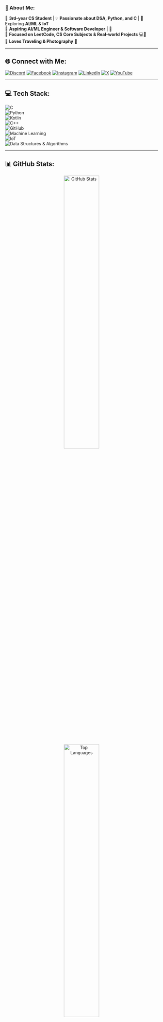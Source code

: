 ### 🚀 About Me:

🔹 **3rd-year CS Student** | 
💡 **Passionate about DSA, Python, and C** | 🚀 Exploring **AI/ML & IoT**  
🔹 **Aspiring AI/ML Engineer & Software Developer** | 🎯  
🔹 **Focused on LeetCode, CS Core Subjects & Real-world Projects** 💻💙  
🔹 **Loves Traveling & Photography** 📸  

---

## 🌐 Connect with Me:

[![Discord](https://img.shields.io/badge/Discord-%237289DA.svg?style=for-the-badge&logo=discord&logoColor=white)](https://discord.gg/ipartzix) 
[![Facebook](https://img.shields.io/badge/Facebook-%231877F2.svg?style=for-the-badge&logo=Facebook&logoColor=white)](https://facebook.com/ipartzix) 
[![Instagram](https://img.shields.io/badge/Instagram-%23E4405F.svg?style=for-the-badge&logo=Instagram&logoColor=white)](https://instagram.com/ipartzix) 
[![LinkedIn](https://img.shields.io/badge/LinkedIn-%230077B5.svg?style=for-the-badge&logo=linkedin&logoColor=white)](https://linkedin.com/in/ipartzix) 
[![X](https://img.shields.io/badge/X-black.svg?style=for-the-badge&logo=X&logoColor=white)](https://x.com/ipartzix) 
[![YouTube](https://img.shields.io/badge/YouTube-%23FF0000.svg?style=for-the-badge&logo=YouTube&logoColor=white)](https://youtube.com/@ipartzix)  

---

## 💻 Tech Stack:

![C](https://img.shields.io/badge/c-%2300599C.svg?style=for-the-badge&logo=c&logoColor=white)  
![Python](https://img.shields.io/badge/python-3670A0?style=for-the-badge&logo=python&logoColor=ffdd54)  
![Kotlin](https://img.shields.io/badge/kotlin-%237F52FF.svg?style=for-the-badge&logo=kotlin&logoColor=white)  
![C++](https://img.shields.io/badge/c++-%2300599C.svg?style=for-the-badge&logo=c%2B%2B&logoColor=white)  
![GitHub](https://img.shields.io/badge/github-%23121011.svg?style=for-the-badge&logo=github&logoColor=white)  
![Machine Learning](https://img.shields.io/badge/Machine%20Learning-%23FF6F00.svg?style=for-the-badge&logo=tensorflow&logoColor=white)  
![IoT](https://img.shields.io/badge/IoT-%23009900.svg?style=for-the-badge&logo=raspberry-pi&logoColor=white)  
![Data Structures & Algorithms](https://img.shields.io/badge/DSA-%232C3E50.svg?style=for-the-badge&logo=codeforces&logoColor=white)  

---

## 📊 GitHub Stats:

<div align="center">
  <img src="https://github-readme-stats.vercel.app/api?username=ipartzix&theme=radical&hide_border=true&include_all_commits=true&count_private=false" width="48%" alt="GitHub Stats"/>

<div align="center">
  <img src="https://github-readme-stats.vercel.app/api/top-langs/?username=ipartzix&theme=radical&hide_border=true&include_all_commits=true&count_private=false&layout=compact" width="48%" alt="Top Languages"/>
</div>

---

## 🏆 GitHub Trophies:

<div align="center">
  <img src="https://github-profile-trophy.vercel.app/?username=ipartzix&theme=radical&no-frame=false&no-bg=false&margin-w=4" alt="GitHub Trophies"/>
</div>

---

## 🎯 Profile Visitors:
[![](https://visitcount.itsvg.in/api?id=ipartzix&icon=0&color=0)](https://visitcount.itsvg.in)


<!-- Proudly created with GPRM ( https://gprm.itsvg.in ) -->
